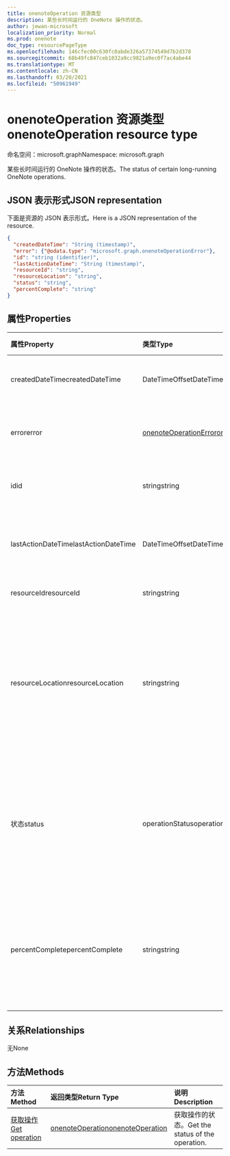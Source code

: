 ```yaml
---
title: onenoteOperation 资源类型
description: 某些长时间运行的 OneNote 操作的状态。
author: jewan-microsoft
localization_priority: Normal
ms.prod: onenote
doc_type: resourcePageType
ms.openlocfilehash: 146cfec00c630fc0abde326a57374549d7b2d378
ms.sourcegitcommit: 68b49fc847ceb1032a9cc9821a9ec0f7ac4abe44
ms.translationtype: MT
ms.contentlocale: zh-CN
ms.lasthandoff: 03/20/2021
ms.locfileid: "50961949"
---
```

# <a name="onenoteoperation-resource-type"></a><span data-ttu-id="4f89f-103">onenoteOperation 资源类型</span><span class="sxs-lookup"><span data-stu-id="4f89f-103">onenoteOperation resource type</span></span>

<span data-ttu-id="4f89f-104">命名空间：microsoft.graph</span><span class="sxs-lookup"><span data-stu-id="4f89f-104">Namespace: microsoft.graph</span></span>

<span data-ttu-id="4f89f-105">某些长时间运行的 OneNote 操作的状态。</span><span class="sxs-lookup"><span data-stu-id="4f89f-105">The status of certain long-running OneNote operations.</span></span>

## <a name="json-representation"></a><span data-ttu-id="4f89f-106">JSON 表示形式</span><span class="sxs-lookup"><span data-stu-id="4f89f-106">JSON representation</span></span>

<span data-ttu-id="4f89f-107">下面是资源的 JSON 表示形式。</span><span class="sxs-lookup"><span data-stu-id="4f89f-107">Here is a JSON representation of the resource.</span></span>

<!--{
  "blockType": "resource",
  "optionalProperties": [],
  "baseType": "microsoft.graph.operation",
  "@odata.type": "microsoft.graph.onenoteOperation"
}-->

```json
{
  "createdDateTime": "String (timestamp)",
  "error": {"@odata.type": "microsoft.graph.onenoteOperationError"},
  "id": "string (identifier)",
  "lastActionDateTime": "String (timestamp)",
  "resourceId": "string",
  "resourceLocation": "string",
  "status": "string",
  "percentComplete": "string"
}

```
## <a name="properties"></a><span data-ttu-id="4f89f-108">属性</span><span class="sxs-lookup"><span data-stu-id="4f89f-108">Properties</span></span>
| <span data-ttu-id="4f89f-109">属性</span><span class="sxs-lookup"><span data-stu-id="4f89f-109">Property</span></span>     | <span data-ttu-id="4f89f-110">类型</span><span class="sxs-lookup"><span data-stu-id="4f89f-110">Type</span></span>   |<span data-ttu-id="4f89f-111">说明</span><span class="sxs-lookup"><span data-stu-id="4f89f-111">Description</span></span>|
|:---------------|:--------|:----------|
|<span data-ttu-id="4f89f-112">createdDateTime</span><span class="sxs-lookup"><span data-stu-id="4f89f-112">createdDateTime</span></span>| <span data-ttu-id="4f89f-113">DateTimeOffset</span><span class="sxs-lookup"><span data-stu-id="4f89f-113">DateTimeOffset</span></span> |<span data-ttu-id="4f89f-114">操作开始时间。</span><span class="sxs-lookup"><span data-stu-id="4f89f-114">The start time of the operation.</span></span>|
|<span data-ttu-id="4f89f-115">error</span><span class="sxs-lookup"><span data-stu-id="4f89f-115">error</span></span>|[<span data-ttu-id="4f89f-116">onenoteOperationError</span><span class="sxs-lookup"><span data-stu-id="4f89f-116">onenoteOperationError</span></span>](onenoteoperationerror.md)|<span data-ttu-id="4f89f-117">操作返回的错误。</span><span class="sxs-lookup"><span data-stu-id="4f89f-117">The error returned by the operation.</span></span>|
|<span data-ttu-id="4f89f-118">id</span><span class="sxs-lookup"><span data-stu-id="4f89f-118">id</span></span>|<span data-ttu-id="4f89f-119">string</span><span class="sxs-lookup"><span data-stu-id="4f89f-119">string</span></span>|<span data-ttu-id="4f89f-120">操作 ID。只读。</span><span class="sxs-lookup"><span data-stu-id="4f89f-120">The operation id. Read-only.</span></span>|
|<span data-ttu-id="4f89f-121">lastActionDateTime</span><span class="sxs-lookup"><span data-stu-id="4f89f-121">lastActionDateTime</span></span>| <span data-ttu-id="4f89f-122">DateTimeOffset</span><span class="sxs-lookup"><span data-stu-id="4f89f-122">DateTimeOffset</span></span> |<span data-ttu-id="4f89f-123">操作的最后一个操作的时间。</span><span class="sxs-lookup"><span data-stu-id="4f89f-123">The time of the last action of the operation.</span></span>|
|<span data-ttu-id="4f89f-124">resourceId</span><span class="sxs-lookup"><span data-stu-id="4f89f-124">resourceId</span></span>|<span data-ttu-id="4f89f-125">string</span><span class="sxs-lookup"><span data-stu-id="4f89f-125">string</span></span>|<span data-ttu-id="4f89f-126">资源 ID。</span><span class="sxs-lookup"><span data-stu-id="4f89f-126">The resource id.</span></span>|
|<span data-ttu-id="4f89f-127">resourceLocation</span><span class="sxs-lookup"><span data-stu-id="4f89f-127">resourceLocation</span></span>|<span data-ttu-id="4f89f-128">string</span><span class="sxs-lookup"><span data-stu-id="4f89f-128">string</span></span>|<span data-ttu-id="4f89f-129">对象的资源 URI。</span><span class="sxs-lookup"><span data-stu-id="4f89f-129">The resource URI for the object.</span></span> <span data-ttu-id="4f89f-130">例如，复制的页面或节的资源 URI。</span><span class="sxs-lookup"><span data-stu-id="4f89f-130">For example, the resource URI for a copied page or section.</span></span> |
|<span data-ttu-id="4f89f-131">状态</span><span class="sxs-lookup"><span data-stu-id="4f89f-131">status</span></span>|<span data-ttu-id="4f89f-132">operationStatus</span><span class="sxs-lookup"><span data-stu-id="4f89f-132">operationStatus</span></span>|<span data-ttu-id="4f89f-133">操作的当前状态 `NotStarted` `Running` ：、、、。 `Completed` `Failed`</span><span class="sxs-lookup"><span data-stu-id="4f89f-133">The current status of the operation: `NotStarted`, `Running`, `Completed`, `Failed`.</span></span> |
|<span data-ttu-id="4f89f-134">percentComplete</span><span class="sxs-lookup"><span data-stu-id="4f89f-134">percentComplete</span></span>|<span data-ttu-id="4f89f-135">string</span><span class="sxs-lookup"><span data-stu-id="4f89f-135">string</span></span>|<span data-ttu-id="4f89f-136">如果操作仍处于状态，则操作完成百 `running` 分比。</span><span class="sxs-lookup"><span data-stu-id="4f89f-136">The operation percent complete if the operation is still in `running` status.</span></span>|

## <a name="relationships"></a><span data-ttu-id="4f89f-137">关系</span><span class="sxs-lookup"><span data-stu-id="4f89f-137">Relationships</span></span>
<span data-ttu-id="4f89f-138">无</span><span class="sxs-lookup"><span data-stu-id="4f89f-138">None</span></span>


## <a name="methods"></a><span data-ttu-id="4f89f-139">方法</span><span class="sxs-lookup"><span data-stu-id="4f89f-139">Methods</span></span>

| <span data-ttu-id="4f89f-140">方法</span><span class="sxs-lookup"><span data-stu-id="4f89f-140">Method</span></span>           | <span data-ttu-id="4f89f-141">返回类型</span><span class="sxs-lookup"><span data-stu-id="4f89f-141">Return Type</span></span>    |<span data-ttu-id="4f89f-142">说明</span><span class="sxs-lookup"><span data-stu-id="4f89f-142">Description</span></span>|
|:---------------|:--------|:----------|
|[<span data-ttu-id="4f89f-143">获取操作</span><span class="sxs-lookup"><span data-stu-id="4f89f-143">Get operation</span></span>](../api/onenoteoperation-get.md) | [<span data-ttu-id="4f89f-144">onenoteOperation</span><span class="sxs-lookup"><span data-stu-id="4f89f-144">onenoteOperation</span></span>](onenoteoperation.md) |<span data-ttu-id="4f89f-145">获取操作的状态。</span><span class="sxs-lookup"><span data-stu-id="4f89f-145">Get the status of the operation.</span></span> |

<!-- uuid: 8fcb5dbc-d5aa-4681-8e31-b001d5168d79
2015-10-25 14:57:30 UTC -->
<!-- {
  "type": "#page.annotation",
  "description": "onenoteOperation resource",
  "keywords": "",
  "section": "documentation",
  "tocPath": ""
}-->

